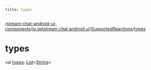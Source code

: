 ```yaml
---
title: types
---
```

/[stream-chat-android-ui-components](../../index.md)/[io.getstream.chat.android.ui](../index.md)/[SupportedReactions](index.md)/[types](types.md)  
  
  
  
# types  
val [types](types.md): [List](https://kotlinlang.org/api/latest/jvm/stdlib/kotlin.collections/-list/index.html)&lt;[String](https://kotlinlang.org/api/latest/jvm/stdlib/kotlin/-string/index.html)&gt;
